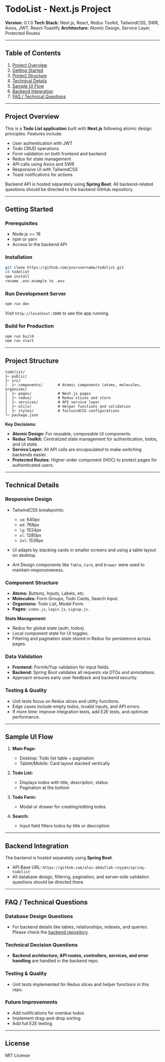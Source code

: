 # TodoList - Next.js Project

**Version:** 0.1.0
**Tech Stack:** Next.js, React, Redux Toolkit, TailwindCSS, SWR, Axios, JWT, React-Toastify
**Architecture:** Atomic Design, Service Layer, Protected Routes

---

## Table of Contents

1. [Project Overview](#project-overview)
2. [Getting Started](#getting-started)
3. [Project Structure](#project-structure)
4. [Technical Details](#technical-details)
5. [Sample UI Flow](#sample-ui-flow)
6. [Backend Integration](#backend-integration)
7. [FAQ / Technical Questions](#faq--technical-questions)

---

## Project Overview

This is a **Todo List application** built with **Next.js** following atomic design principles. Features include:

* User authentication with JWT
* Todo CRUD operations
* Form validation on both frontend and backend
* Redux for state management
* API calls using Axios and SWR
* Responsive UI with TailwindCSS
* Toast notifications for actions

Backend API is hosted separately using **Spring Boot**. All backend-related questions should be directed to the backend GitHub repository.

---

## Getting Started

### Prerequisites

* Node.js >= 18
* npm or yarn
* Access to the backend API

### Installation

```bash
git clone https://github.com/yourusername/todolist.git
cd todolist
npm install
rename .env.example to .env
```

### Run Development Server

```bash
npm run dev
```

Visit `http://localhost:3000` to see the app running.

### Build for Production

```bash
npm run build
npm run start
```

---

## Project Structure

```
todolist/
├─ public/
├─ src/
│  ├─ components/       # Atomic components (atoms, molecules, organisms)
│  ├─ pages/            # Next.js pages
│  ├─ redux/            # Redux slices and store
│  ├─ services/         # API service layer
│  ├─ utils/            # Helper functions and validation
│  ├─ styles/           # TailwindCSS configurations
└─ package.json
```

**Key Decisions:**

* **Atomic Design:** For reusable, composable UI components.
* **Redux Toolkit:** Centralized state management for authentication, todos, and UI state.
* **Service Layer:** All API calls are encapsulated to make switching backends easier.
* **Protected Routes:** Higher-order component (HOC) to protect pages for authenticated users.

---

## Technical Details

### Responsive Design

* TailwindCSS breakpoints:

  * `sm`: 640px
  * `md`: 768px
  * `lg`: 1024px
  * `xl`: 1280px
  * `2xl`: 1536px

* UI adapts by stacking cards in smaller screens and using a table layout on desktop.

* Ant Design components like `Table`, `Card`, and `Drawer` were used to maintain responsiveness.

### Component Structure

* **Atoms:** Buttons, Inputs, Labels, etc.
* **Molecules:** Form Groups, Todo Cards, Search Input.
* **Organisms:** Todo List, Modal Form.
* **Pages:** `index.js`, `login.js`, `signup.js`.

**State Management:**

* Redux for global state (auth, todos).
* Local component state for UI toggles.
* Filtering and pagination state stored in Redux for persistence across pages.

### Data Validation

* **Frontend:** Formik/Yup validation for input fields.
* **Backend:** Spring Boot validates all requests via DTOs and annotations.
* Approach ensures early user feedback and backend security.

### Testing & Quality

* Unit tests focus on Redux slices and utility functions.
* Edge cases include empty todos, invalid inputs, and API errors.
* If more time: improve integration tests, add E2E tests, and optimize performance.

---

## Sample UI Flow

1. **Main Page:**

   * Desktop: Todo list table + pagination
   * Tablet/Mobile: Card layout stacked vertically

2. **Todo List:**

   * Displays todos with title, description, status
   * Pagination at the bottom

3. **Todo Form:**

   * Modal or drawer for creating/editing todos

4. **Search:**

   * Input field filters todos by title or description

---

## Backend Integration

The backend is hosted separately using **Spring Boot**.

* API Base URL: `https://github.com/alwi-abdullah-royyan/spring-todolist`
* All database design, filtering, pagination, and server-side validation questions should be directed there.

---

## FAQ / Technical Questions

### Database Design Questions

* For backend details like tables, relationships, indexes, and queries:
  Please check the [backend repository](https://github.com/alwi-abdullah-royyan/spring-todolist).

### Technical Decision Questions

* **Backend architecture, API routes, controllers, services, and error handling** are handled in the backend repo.

### Testing & Quality

* Unit tests implemented for Redux slices and helper functions in this repo.

### Future Improvements

* Add notifications for overdue todos
* Implement drag-and-drop sorting
* Add full E2E testing

---

## License

MIT License
